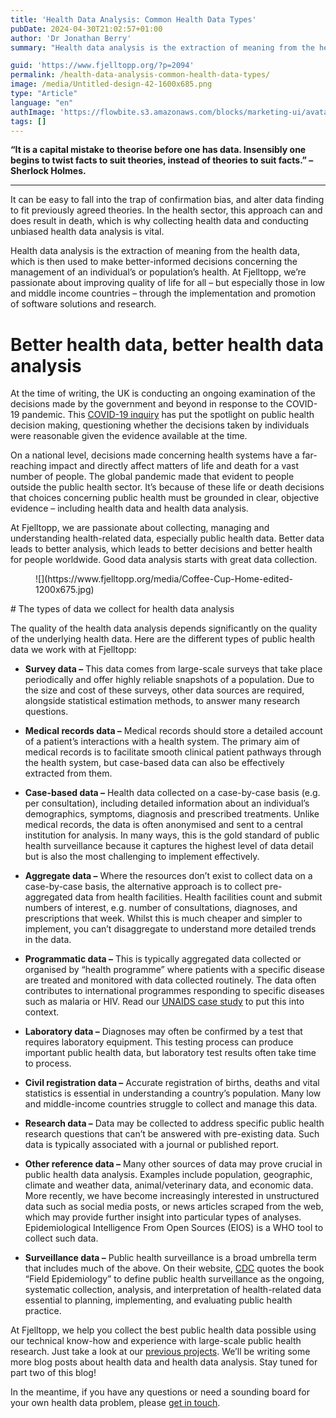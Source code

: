 ```yaml
---
title: 'Health Data Analysis: Common Health Data Types'
pubDate: 2024-04-30T21:02:57+01:00
author: 'Dr Jonathan Berry'
summary: "Health data analysis is the extraction of meaning from the health data, which is then used to make better-informed decisions concerning the management of an individual’s or population’s health.\_"

guid: 'https://www.fjelltopp.org/?p=2094'
permalink: /health-data-analysis-common-health-data-types/
image: /media/Untitled-design-42-1600x685.png
type: "Article"
language: "en"
authImage: 'https://flowbite.s3.amazonaws.com/blocks/marketing-ui/avatars/bonnie-green.png'
tags: []
---
```


**“It is a capital mistake to theorise before one has data. Insensibly one begins to twist facts to suit theories, instead of theories to suit facts.” – Sherlock Holmes.**

---

It can be easy to fall into the trap of confirmation bias, and alter data finding to fit previously agreed theories. In the health sector, this approach can and does result in death, which is why collecting health data and conducting unbiased health data analysis is vital.

Health data analysis is the extraction of meaning from the health data, which is then used to make better-informed decisions concerning the management of an individual’s or population’s health. At Fjelltopp, we’re passionate about improving quality of life for all – but especially those in low and middle income countries – through the implementation and promotion of software solutions and research.

# Better health data, better health data analysis

At the time of writing, the UK is conducting an ongoing examination of the decisions made by the government and beyond in response to the COVID-19 pandemic. This [COVID-19 inquiry](https://covid19.public-inquiry.uk/) has put the spotlight on public health decision making, questioning whether the decisions taken by individuals were reasonable given the evidence available at the time.

On a national level, decisions made concerning health systems have a far-reaching impact and directly affect matters of life and death for a vast number of people. The global pandemic made that evident to people outside the public health sector. It’s because of these life or death decisions that choices concerning public health must be grounded in clear, objective evidence – including health data and health data analysis.

At Fjelltopp, we are passionate about collecting, managing and understanding health-related data, especially public health data. Better data leads to better analysis, which leads to better decisions and better health for people worldwide. Good data analysis starts with great data collection.

<figure class="wp-block-image size-large">![](https://www.fjelltopp.org/media/Coffee-Cup-Home-edited-1200x675.jpg)</figure><div class="wp-block-columns is-layout-flex wp-container-core-columns-is-layout-2 wp-block-columns-is-layout-flex"><div class="wp-block-column is-layout-flow wp-block-column-is-layout-flow" style="flex-basis:33.33%"></div><div class="wp-block-column is-layout-flow wp-block-column-is-layout-flow" style="flex-basis:66.66%"></div></div># The types of data we collect for health data analysis

The quality of the health data analysis depends significantly on the quality of the underlying health data. Here are the different types of public health data we work with at Fjelltopp:

- **Survey data –** This data comes from large-scale surveys that take place periodically and offer highly reliable snapshots of a population. Due to the size and cost of these surveys, other data sources are required, alongside statistical estimation methods, to answer many research questions.

- **Medical records data –** Medical records should store a detailed account of a patient’s interactions with a health system. The primary aim of medical records is to facilitate smooth clinical patient pathways through the health system, but case-based data can also be effectively extracted from them.

- **Case-based data –** Health data collected on a case-by-case basis (e.g. per consultation), including detailed information about an individual’s demographics, symptoms, diagnosis and prescribed treatments. Unlike medical records, the data is often anonymised and sent to a central institution for analysis. In many ways, this is the gold standard of public health surveillance because it captures the highest level of data detail but is also the most challenging to implement effectively.

- **Aggregate data –** Where the resources don’t exist to collect data on a case-by-case basis, the alternative approach is to collect pre-aggregated data from health facilities. Health facilities count and submit numbers of interest, e.g. number of consultations, diagnoses, and prescriptions that week. Whilst this is much cheaper and simpler to implement, you can’t disaggregate to understand more detailed trends in the data.

- **Programmatic data –** This is typically aggregated data collected or organised by “health programme” where patients with a specific disease are treated and monitored with data collected routinely. The data often contributes to international programmes responding to specific diseases such as malaria or HIV. Read our [UNAIDS case study](https://www.fjelltopp.org/project/document-management-system-for-the-department-of-hiv-and-aids-malawi-moh/) to put this into context.

- **Laboratory data –** Diagnoses may often be confirmed by a test that requires laboratory equipment. This testing process can produce important public health data, but laboratory test results often take time to process.

- **Civil registration data –** Accurate registration of births, deaths and vital statistics is essential in understanding a country’s population. Many low and middle-income countries struggle to collect and manage this data.

- **Research data –** Data may be collected to address specific public health research questions that can’t be answered with pre-existing data. Such data is typically associated with a journal or published report.

- **Other reference data –** Many other sources of data may prove crucial in public health data analysis. Examples include population, geographic, climate and weather data, animal/veterinary data, and economic data. More recently, we have become increasingly interested in unstructured data such as social media posts, or news articles scraped from the web, which may provide further insight into particular types of analyses. Epidemiological Intelligence From Open Sources (EIOS) is a WHO tool to collect such data.

- **Surveillance data –** Public health surveillance is a broad umbrella term that includes much of the above. On their website, [CDC](https://www.cdc.gov/) quotes the book “Field Epidemiology” to define public health surveillance as the ongoing, systematic collection, analysis, and interpretation of health-related data essential to planning, implementing, and evaluating public health practice.

At Fjelltopp, we help you collect the best public health data possible using our technical know-how and experience with large-scale public health research. Just take a look at our [previous projects](https://www.fjelltopp.org/). We’ll be writing some more blog posts about health data and health data analysis. Stay tuned for part two of this blog!

  
In the meantime, if you have any questions or need a sounding board for your own health data problem, please [get in touch](https://www.fjelltopp.org/contact/).
